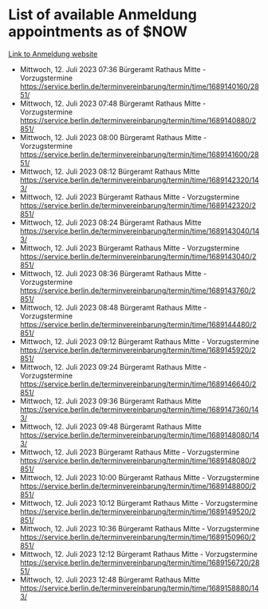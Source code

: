 # List of available Anmeldung appointments as of $NOW
[Link to Anmeldung website](https://service.berlin.de/terminvereinbarung/termin/tag.php?termin=1&anliegen[]=120686&dienstleisterlist=122210,122217,327316,122219,327312,122227,327314,122231,327346,122243,327348,122254,122252,329742,122260,329745,122262,329748,122271,327278,122273,327274,122277,327276,330436,122280,327294,122282,327290,122284,327292,122291,327270,122285,327266,122286,327264,122296,327268,150230,329760,122297,327286,122294,327284,122312,329763,122314,329775,122304,327330,122311,327334,122309,327332,317869,122281,327352,122279,329772,122283,122276,327324,122274,327326,122267,329766,122246,327318,122251,327320,122257,327322,122208,327298,122226,327300&herkunft=http%3A%2F%2Fservice.berlin.de%2Fdienstleistung%2F120686%2F)
- Mittwoch, 12. Juli 2023 07:36 Bürgeramt Rathaus Mitte - Vorzugstermine https://service.berlin.de/terminvereinbarung/termin/time/1689140160/2851/
- Mittwoch, 12. Juli 2023 07:48 Bürgeramt Rathaus Mitte - Vorzugstermine https://service.berlin.de/terminvereinbarung/termin/time/1689140880/2851/
- Mittwoch, 12. Juli 2023 08:00 Bürgeramt Rathaus Mitte - Vorzugstermine https://service.berlin.de/terminvereinbarung/termin/time/1689141600/2851/
- Mittwoch, 12. Juli 2023 08:12 Bürgeramt Rathaus Mitte https://service.berlin.de/terminvereinbarung/termin/time/1689142320/143/
- Mittwoch, 12. Juli 2023  Bürgeramt Rathaus Mitte - Vorzugstermine https://service.berlin.de/terminvereinbarung/termin/time/1689142320/2851/
- Mittwoch, 12. Juli 2023 08:24 Bürgeramt Rathaus Mitte https://service.berlin.de/terminvereinbarung/termin/time/1689143040/143/
- Mittwoch, 12. Juli 2023  Bürgeramt Rathaus Mitte - Vorzugstermine https://service.berlin.de/terminvereinbarung/termin/time/1689143040/2851/
- Mittwoch, 12. Juli 2023 08:36 Bürgeramt Rathaus Mitte - Vorzugstermine https://service.berlin.de/terminvereinbarung/termin/time/1689143760/2851/
- Mittwoch, 12. Juli 2023 08:48 Bürgeramt Rathaus Mitte - Vorzugstermine https://service.berlin.de/terminvereinbarung/termin/time/1689144480/2851/
- Mittwoch, 12. Juli 2023 09:12 Bürgeramt Rathaus Mitte - Vorzugstermine https://service.berlin.de/terminvereinbarung/termin/time/1689145920/2851/
- Mittwoch, 12. Juli 2023 09:24 Bürgeramt Rathaus Mitte - Vorzugstermine https://service.berlin.de/terminvereinbarung/termin/time/1689146640/2851/
- Mittwoch, 12. Juli 2023 09:36 Bürgeramt Rathaus Mitte https://service.berlin.de/terminvereinbarung/termin/time/1689147360/143/
- Mittwoch, 12. Juli 2023 09:48 Bürgeramt Rathaus Mitte https://service.berlin.de/terminvereinbarung/termin/time/1689148080/143/
- Mittwoch, 12. Juli 2023  Bürgeramt Rathaus Mitte - Vorzugstermine https://service.berlin.de/terminvereinbarung/termin/time/1689148080/2851/
- Mittwoch, 12. Juli 2023 10:00 Bürgeramt Rathaus Mitte - Vorzugstermine https://service.berlin.de/terminvereinbarung/termin/time/1689148800/2851/
- Mittwoch, 12. Juli 2023 10:12 Bürgeramt Rathaus Mitte - Vorzugstermine https://service.berlin.de/terminvereinbarung/termin/time/1689149520/2851/
- Mittwoch, 12. Juli 2023 10:36 Bürgeramt Rathaus Mitte - Vorzugstermine https://service.berlin.de/terminvereinbarung/termin/time/1689150960/2851/
- Mittwoch, 12. Juli 2023 12:12 Bürgeramt Rathaus Mitte - Vorzugstermine https://service.berlin.de/terminvereinbarung/termin/time/1689156720/2851/
- Mittwoch, 12. Juli 2023 12:48 Bürgeramt Rathaus Mitte https://service.berlin.de/terminvereinbarung/termin/time/1689158880/143/
